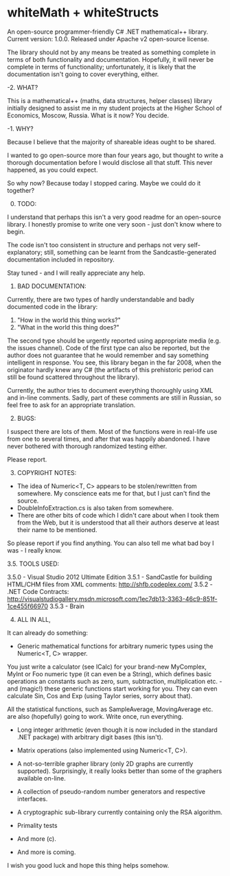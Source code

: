 whiteMath + whiteStructs
========================

An open-source programmer-friendly C# .NET mathematical++ library.
Current version: 1.0.0.
Released under Apache v2 open-source license. 

The library should not by any means be treated as something complete in terms
of both functionality and documentation. Hopefully, it will never be complete
in terms of functionality; unfortunately, it is likely that the documentation
isn't going to cover everything, either.

-2. WHAT?

This is a mathematical++ (maths, data structures, helper classes) library initially
designed to assist me in my student projects at the Higher School of Economics, 
Moscow, Russia. What is it now? You decide.

-1. WHY?

Because I believe that the majority of shareable ideas ought to be shared.

I wanted to go open-source more than four years ago, but thought to write
a thorough documentation before I would disclose all that stuff.
This never happened, as you could expect.

So why now? Because today I stopped caring.
Maybe we could do it together?

0. TODO:

I understand that perhaps this isn't a very good readme for an open-source library.
I honestly promise to write one very soon - just don't know where to begin.

The code isn't too consistent in structure and perhaps not very self-explanatory;
still, something can be learnt from the Sandcastle-generated documentation
included in repository.

Stay tuned - and I will really appreciate any help. 

1. BAD DOCUMENTATION:

Currently, there are two types of hardly understandable and badly documented code 
in the library:

1. "How in the world this thing works?"
2. "What in the world this thing does?"

The second type should be urgently reported using appropriate media (e.g. the issues
channel). Code of the first type can also be reported, but the author does not guarantee 
that he would remember and say something intelligent in response. You see, this library 
began in the far 2008, when the originator hardly knew any C# (the artifacts of
this prehistoric period can still be found scattered throughout the library).

Currently, the author tries to document everything thoroughly using XML and in-line
comments. Sadly, part of these comments are still in Russian, so feel free to
ask for an appropriate translation.

2. BUGS: 

I suspect there are lots of them. Most of the functions were in real-life use from one to
several times, and after that was happily abandoned. I have never bothered with thorough
randomized testing either.

Please report.

3. COPYRIGHT NOTES:

- The idea of Numeric<T, C> appears to be stolen/rewritten from somewhere. My conscience 
eats me for that, but I just can't find the source. 
- DoubleInfoExtraction.cs is also taken from somewhere.
- There are other bits of code which I didn't care about when I took them from the Web, but 
it is understood that all their authors deserve at least their name to be mentioned. 

So please report if you find anything.
You can also tell me what bad boy I was - I really know.

3.5. TOOLS USED:

3.5.0 - Visual Studio 2012 Ultimate Edition
3.5.1 - SandCastle for building HTML/CHM files from XML comments: http://shfb.codeplex.com/
3.5.2 - .NET Code Contracts: http://visualstudiogallery.msdn.microsoft.com/1ec7db13-3363-46c9-851f-1ce455f66970
3.5.3 - Brain

4. ALL IN ALL,

It can already do something:

- Generic mathematical functions for arbitrary numeric types using 
the Numeric<T, C> wrapper. 

You just write a calculator (see ICalc<T>) for your brand-new MyComplex,
MyInt or Foo numeric type (it can even be a String), which defines basic 
operations an constants such as zero, sum, subtraction, multiplication etc. - 
and (magic!) these generic functions start working for you. They can even calculate
Sin, Cos and Exp (using Taylor series, sorry about that).

All the statistical functions, such as SampleAverage, MovingAverage etc.
are also (hopefully) going to work. Write once, run everything.

- Long integer arithmetic (even though it is now included in the standard 
.NET package) with arbitrary digit bases (this isn't).

- Matrix operations (also implemented using Numeric<T, C>).

- A not-so-terrible grapher library (only 2D graphs are currently supported).
Surprisingly, it really looks better than some of the graphers available
on-line. 

- A collection of pseudo-random number generators and respective interfaces.

- A cryptographic sub-library currently containing only the RSA algorithm.

- Primality tests

- And more (c).

- And more is coming.

I wish you good luck and hope this thing helps somehow.

